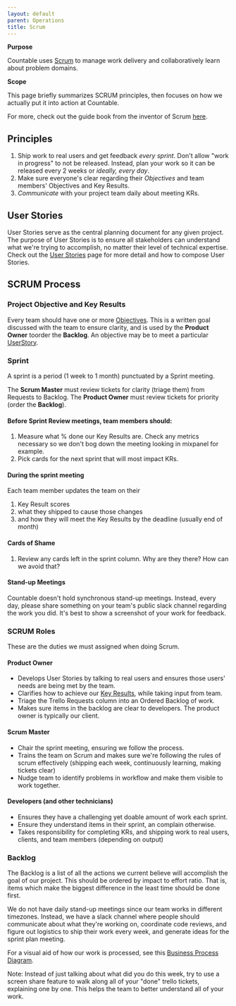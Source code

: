 ```yaml
---
layout: default
parent: Operations
title: Scrum
---
```


**Purpose**

Countable uses
[Scrum](https://en.wikipedia.org/wiki/Scrum_\(software_development\)) to
manage work delivery and collaboratively learn about problem domains.

**Scope**

This page briefly summarizes SCRUM principles, then focuses on how we
actually put it into action at Countable.

For more, check out the guide book from the inventor of Scrum
[here](https://www.scrumguides.org/scrum-guide).

## Principles

1.  Ship work to real users and get feedback *every sprint*. Don't allow
    "work in progress" to not be released. Instead, plan your work so it
    can be released every 2 weeks or *ideally, every day*.
2.  Make sure everyone's clear regarding their *Objectives* and team
    members' Objectives and Key Results.
3.  *Communicate* with your project team daily about meeting KRs.

## User Stories

User Stories serve as the central planning document for any given
project. The purpose of User Stories is to ensure all stakeholders can
understand what we're trying to accomplish, no matter their level of
technical expertise. Check out the [User Stories](../operations/USER_STORIES) page for more detail and how
to compose User Stories.

## SCRUM Process

### Project Objective and Key Results

Every team should have one or more [Objectives](../operations/OKRS). This is a written goal discussed with the team to ensure clarity, and is used by the **Product Owner** toorder the **Backlog**. An objective may be to meet a  particular [UserStory](../operations/USER_STORIES).
 
### Sprint

A sprint is a period (1 week to 1 month) punctuated by a Sprint meeting.

The **Scrum Master** must review tickets for clarity (triage them) from
Requests to Backlog. The **Product Owner** must review tickets for
priority (order the **Backlog**).

#### Before Sprint Review meetings, team members should:

1.  Measure what % done our Key Results are. Check any metrics necessary
    so we don't bog down the meeting looking in mixpanel for example.
2.  Pick cards for the next sprint that will most impact KRs.

#### During the sprint meeting

Each team member updates the team on their

1.  Key Result scores
2.  what they shipped to cause those changes
3.  and how they will meet the Key Results by the deadline (usually end
    of month)

#### Cards of Shame

1.  Review any cards left in the sprint column. Why are they there? How
    can we avoid that?

#### Stand-up Meetings

Countable doesn't hold synchronous stand-up meetings. Instead, every
day, please share something on your team's public slack channel
regarding the work you did. It's best to show a screenshot of your work
for feedback.

### SCRUM Roles

These are the duties we must assigned when doing Scrum.

#### Product Owner

  - Develops User Stories by talking to real users and ensures those
    users' needs are being met by the team.
  - Clarifies how to achieve our [Key Results](../operations/OKRS),
    while taking input from team.
  - Triage the Trello Requests column into an Ordered Backlog of work.
  - Makes sure items in the backlog are clear to developers. The product
    owner is typically our client.

#### Scrum Master

  - Chair the sprint meeting, ensuring we follow the process.
  - Trains the team on Scrum and makes sure we're following the rules of
    scrum effectively (shipping each week, continuously learning, making
    tickets clear)
  - Nudge team to identify problems in workflow and make them visible to
    work together.

#### Developers (and other technicians)

  - Ensures they have a challenging yet doable amount of work each
    sprint.
  - Ensure they understand items in their sprint, an complain otherwise.
  - Takes responsibility for completing KRs, and shipping work to real
    users, clients, and team members (depending on output)

### Backlog

The Backlog is a list of all the actions we current believe will
accomplish the goal of our project. This should be ordered by impact to
effort ratio. That is, items which make the biggest difference in the
least time should be done first.

We do not have daily stand-up meetings since our team works in different
timezones. Instead, we have a slack channel where people should
communicate about what they're working on, coordinate code reviews, and
figure out logistics to ship their work every week, and generate ideas
for the sprint plan meeting.

For a visual aid of how our work is processed, see this [Business Process Diagram](https://drive.google.com/open?id=1VrniT1lRqVu9sJr0ZMK1aQLnFwEuFIQD).

Note: Instead of just talking about what did you do this week, try to
use a screen share feature to walk along all of your "done" trello
tickets, explaining one by one. This helps the team to better understand
all of your work.
